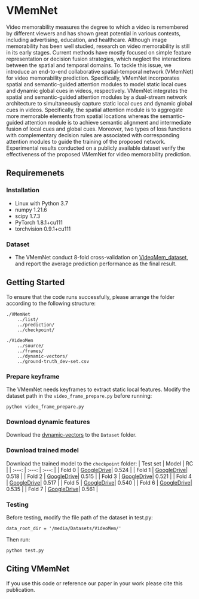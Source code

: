 # VMemNet
Video memorability measures the degree to which a video is remembered by different viewers and has shown great potential in various contexts, including advertising, education, and healthcare. Although image memorability has been well studied, research on video memorability is still in its early stages. Current methods have mostly focused on simple feature representation or decision fusion strategies, which neglect the interactions between the spatial and temporal domains. To tackle this issue, we introduce an end-to-end collaborative spatial-temporal network (VMemNet) for video memorability prediction. Specifically, VMemNet incorporates spatial and semantic-guided attention modules to model static local cues and dynamic global cues in videos, respectively. VMemNet integrates the spatial and semantic-guided attention modules by a dual-stream network architecture to simultaneously capture static local cues and dynamic global cues in videos. Specifically, the spatial attention module is to aggregate more memorable elements from spatial locations whereas the semantic-guided attention module is to achieve semantic alignment and intermediate fusion of local cues and global cues. Moreover, two types of loss functions with complementary decision rules are associated with corresponding attention modules to guide the training of the proposed network. Experimental results conducted on a publicly available dataset verify the effectiveness of the proposed VMemNet for video memorability prediction.


## Requiremenets
### Installation
* Linux with Python 3.7
* numpy 1.21.6
* scipy 1.7.3
* PyTorch 1.8.1+cu111 
* torchvision 0.9.1+cu111 
### Dataset
* The VMemNet conduct 8-fold cross-validation on [VideoMem_dataset](https://www.interdigital.com/data_sets/video-memorability-dataset), and report the average prediction performance as the final result. 

## Getting Started 
To ensure that the code runs successfully, please arrange the folder according to the following structure:
```
./VMemNet
    ../list/
    ../prediction/
    ../checkpoint/

./VideoMem
    ../source/
    ../frames/
    ../dynamic-vectors/
    ../ground-truth_dev-set.csv
```
### Prepare keyframe
The VMemNet needs keyframes to extract static local features. Modify the dataset path in the `video_frame_prepare.py` before running:
```
python video_frame_prepare.py
```

### Download dynamic features
Download the [dynamic-vectors](https://drive.google.com/file/d/1XoSB7Wg1JHDyT3iwPfs5BRIWKwoNDKFc/view?usp=sharing) to the `Dataset` folder.

### Download trained model
Download the trained model to the `checkpoint` folder:
| Test set | Model | RC | 
| :---: | :---: | :---: |
| Fold 0 | [GoogleDrive](https://drive.google.com/file/d/1YQSv49gHFX8vHbceCN3V1ivLPDekAUH2/view?usp=sharing)| 0.524 |
| Fold 1 | [GoogleDrive](https://drive.google.com/file/d/16WQpbMKWL2YtByU37tFqeY0mzZN0QeM-/view?usp=sharing)| 0.518 |
| Fold 2 | [GoogleDrive](https://drive.google.com/file/d/1QwuJWySKf_YYstI49KglDLcVGXARrOO5/view?usp=sharing)| 0.515 |
| Fold 3 | [GoogleDrive](https://drive.google.com/file/d/1tQuu0GJB2JweG-EDKuL5uVL4AvgARcll/view?usp=sharing)| 0.521 |
| Fold 4 | [GoogleDrive](https://drive.google.com/file/d/1lY9zVVRTwh3DIT46GVufLvoANM9R5Xd8/view?usp=sharing)| 0.517 |
| Fold 5 | [GoogleDrive](https://drive.google.com/file/d/1Er7EcyXtB7I7WCCW4Dy10X06t3R1nL_C/view?usp=sharing)| 0.540 |
| Fold 6 | [GoogleDrive](https://drive.google.com/file/d/1Vu8EVwjazcPTpcgMTo0eodSZqu8orLJM/view?usp=sharing)| 0.535 |
| Fold 7 | [GoogleDrive](https://drive.google.com/file/d/1XBnSzh-aJF8nxewouJBYlgnONCq-JnYF/view?usp=sharing)| 0.561 |

### Testing
Before testing, modify the file path of the dataset in test.py:
```
data_root_dir = '/media/Datasets/VideoMem/'
```
Then run:
```
python test.py
```

## Citing VMemNet
If you use this code or reference our paper in your work please cite this publication.

